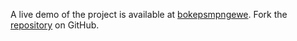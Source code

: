 A live demo of the project is available at [bokepsmpngewe](https://bokepsmpngewe.pages.dev).
Fork the [repository](https://github.com/orsimalaka) on GitHub.